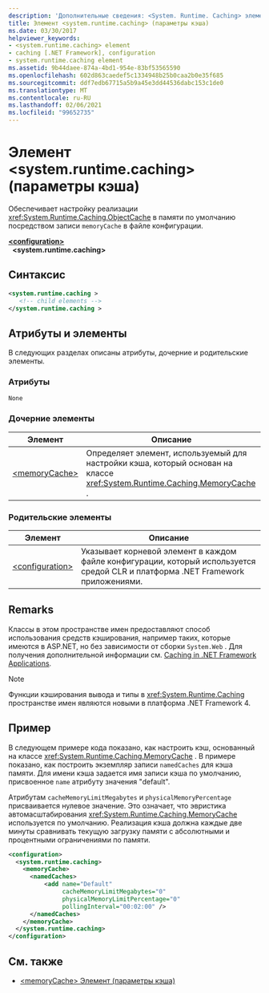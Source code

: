 ```yaml
---
description: 'Дополнительные сведения: <System. Runtime. Caching> элемент (параметры кэша)'
title: Элемент <system.runtime.caching> (параметры кэша)
ms.date: 03/30/2017
helpviewer_keywords:
- <system.runtime.caching> element
- caching [.NET Framework], configuration
- system.runtime.caching element
ms.assetid: 9b44daee-874a-4bd1-954e-83bf53565590
ms.openlocfilehash: 602d863caedef5c1334948b25b0caa2b0e35f685
ms.sourcegitcommit: ddf7edb67715a5b9a45e3dd44536dabc153c1de0
ms.translationtype: MT
ms.contentlocale: ru-RU
ms.lasthandoff: 02/06/2021
ms.locfileid: "99652735"
---
```

# <a name="systemruntimecaching-element-cache-settings"></a>Элемент \<system.runtime.caching> (параметры кэша)

Обеспечивает настройку реализации <xref:System.Runtime.Caching.ObjectCache> в памяти по умолчанию посредством записи `memoryCache` в файле конфигурации.  
  
[**\<configuration>**](../configuration-element.md)\
&nbsp;&nbsp;**\<system.runtime.caching>**  
  
## <a name="syntax"></a>Синтаксис  
  
```xml  
<system.runtime.caching >  
   <!-- child elements -->  
</system.runtime.caching >  
```  
  
## <a name="attributes-and-elements"></a>Атрибуты и элементы

В следующих разделах описаны атрибуты, дочерние и родительские элементы.  
  
### <a name="attributes"></a>Атрибуты

`None`  

### <a name="child-elements"></a>Дочерние элементы

|Элемент|Описание|  
|-------------|-----------------|  
|[\<memoryCache>](memorycache-element-cache-settings.md)|Определяет элемент, используемый для настройки кэша, который основан на классе <xref:System.Runtime.Caching.MemoryCache> .|  
  
### <a name="parent-elements"></a>Родительские элементы  
  
|Элемент|Описание|  
|-------------|-----------------|  
|[\<configuration>](../configuration-element.md)|Указывает корневой элемент в каждом файле конфигурации, который используется средой CLR и платформа .NET Framework приложениями.|  
  
## <a name="remarks"></a>Remarks

Классы в этом пространстве имен предоставляют способ использования средств кэширования, например таких, которые имеются в ASP.NET, но без зависимости от сборки `System.Web` . Для получения дополнительной информации см. [Caching in .NET Framework Applications](../../../performance/caching-in-net-framework-applications.md).  
  
> [!NOTE]
> Функции кэширования вывода и типы в <xref:System.Runtime.Caching> пространстве имен являются новыми в платформа .NET Framework 4.  
  
## <a name="example"></a>Пример

В следующем примере кода показано, как настроить кэш, основанный на классе <xref:System.Runtime.Caching.MemoryCache> . В примере показано, как построить экземпляр записи `namedCaches` для кэша памяти. Для имени кэша задается имя записи кэша по умолчанию, присвоенное `name` атрибуту значения "default".  
  
Атрибутам `cacheMemoryLimitMegabytes` и `physicalMemoryPercentage` присваивается нулевое значение. Это означает, что эвристика автомасштабирования <xref:System.Runtime.Caching.MemoryCache> используется по умолчанию. Реализация кэша должна каждые две минуты сравнивать текущую загрузку памяти с абсолютными и процентными ограничениями по памяти.  
  
```xml  
<configuration>  
  <system.runtime.caching>  
    <memoryCache>  
      <namedCaches>  
          <add name="Default"
               cacheMemoryLimitMegabytes="0"
               physicalMemoryLimitPercentage="0"  
               pollingInterval="00:02:00" />  
      </namedCaches>  
    </memoryCache>  
  </system.runtime.caching>  
</configuration>  
```  
  
## <a name="see-also"></a>См. также

- [\<memoryCache> Элемент (параметры кэша)](memorycache-element-cache-settings.md)
